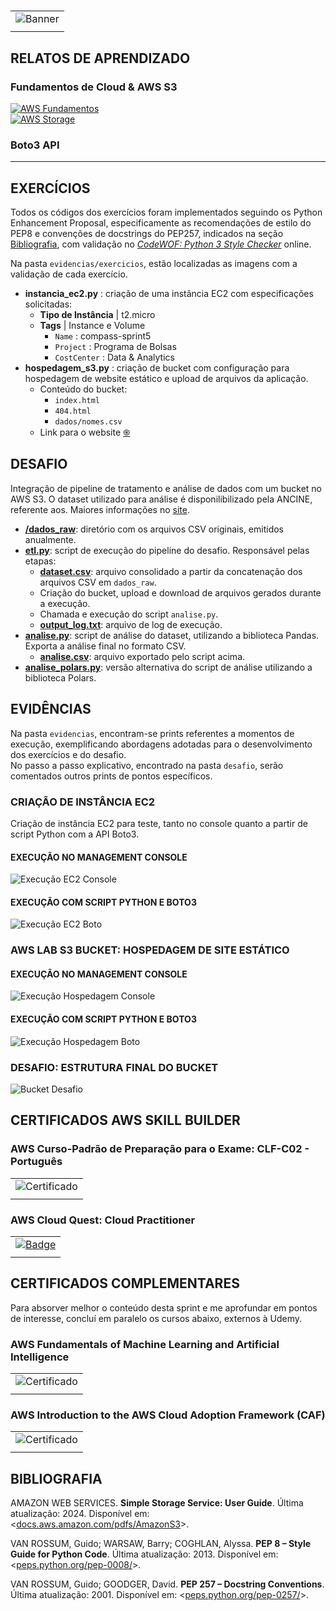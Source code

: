 #

||
|---|
|![Banner](/assets/banner-sprint5.png)|
||

## RELATOS DE APRENDIZADO

### Fundamentos de Cloud & AWS S3

[![AWS Fundamentos](https://img.shields.io/badge/Guia-AWS_Fundamentos-ED751A)](/guide/aws_fundamentos.md)  
[![AWS Storage](https://img.shields.io/badge/Guia-AWS_Storage-ED751A)](/guide/aws_storage.md)

### Boto3 API

---

## EXERCÍCIOS

Todos os códigos dos exercícios foram implementados seguindo os Python Enhancement Proposal, especificamente as recomendações de estilo do PEP8 e convenções de docstrings do PEP257, indicados na seção [Bibliografia](#bibliografia), com validação no [*CodeWOF: Python 3 Style Checker*](https://www.codewof.co.nz/style/python3/) online.

Na pasta `evidencias/exercicios`, estão localizadas as imagens com a validação de cada exercício.

* **instancia_ec2.py** : criação de uma instância EC2 com especificações solicitadas:
  * **Tipo de Instância** | t2.micro
  * **Tags** | Instance e Volume
    * `Name` : compass-sprint5
    * `Project` : Programa de Bolsas
    * `CostCenter` : Data & Analytics
* **hospedagem_s3.py** : criação de bucket com configuração para hospedagem de website estático e upload de arquivos da aplicação.
  * Conteúdo do bucket:
    * `index.html`
    * `404.html`
    * `dados/nomes.csv`
  * Link para o website [֍](http://compass-sprint5-lab.s3-website-us-east-1.amazonaws.com/)

## DESAFIO

Integração de pipeline de tratamento e análise de dados com um bucket no AWS S3. O dataset utilizado para análise é disponilibilizado pela ANCINE, referente aos. Maiores informações no [site]().

* **[/dados_raw](./desafio/dados_raw/)**: diretório com os arquivos CSV originais, emitidos anualmente.
* **[etl.py](./desafio/etl.py)**: script de execução do pipeline do desafio. Responsável pelas etapas:
  * **[dataset.csv](./desafio/dataset.csv)**: arquivo consolidado a partir da concatenação dos arquivos CSV em `dados_raw`.
  * Criação do bucket, upload e download de arquivos gerados durante a execução.
  * Chamada e execução do script `analise.py`.
  * **[output_log.txt](./desafio/output_log.txt)**: arquivo de log de execução.
* **[analise.py](./desafio/analise.py)**: script de análise do dataset, utilizando a biblioteca Pandas. Exporta a análise final no formato CSV.
  * **[analise.csv](./desafio/analise.csv)**: arquivo exportado pelo script acima.
* **[analise_polars.py](./desafio/analise_polars.py)**: versão alternativa do script de análise utilizando a biblioteca Polars.

## EVIDÊNCIAS

Na pasta `evidencias`, encontram-se prints referentes a momentos de execução, exemplificando abordagens adotadas para o desenvolvimento dos exercícios e do desafio.  
No passo a passo explicativo, encontrado na pasta `desafio`, serão comentados outros prints de pontos específicos.

### CRIAÇÃO DE INSTÂNCIA EC2

Criação de instância EC2 para teste, tanto no console quanto a partir de script Python com a API Boto3.

#### EXECUÇÃO NO MANAGEMENT CONSOLE

![Execução EC2 Console](./evidencias/exercicios/1-ec2-instance.gif)

#### EXECUÇÃO COM SCRIPT PYTHON E BOTO3

![Execução EC2 Boto](./evidencias/exercicios/3-ec2-instance-script.gif)

### AWS LAB S3 BUCKET: HOSPEDAGEM DE SITE ESTÁTICO

#### EXECUÇÃO NO MANAGEMENT CONSOLE

![Execução Hospedagem Console](./evidencias/exercicios/2-lab-hospedagem.gif)

#### EXECUÇÃO COM SCRIPT PYTHON E BOTO3

![Execução Hospedagem Boto]()

### DESAFIO: ESTRUTURA FINAL DO BUCKET

![Bucket Desafio](./evidencias/desafio/3-bucket-conteudo.png)

## CERTIFICADOS AWS SKILL BUILDER

### AWS Curso-Padrão de Preparação para o Exame: CLF-C02 - Português

| |
|---|
|![Certificado](./certificados/cert-curso-prep-clf02.png) |
||

### AWS Cloud Quest: Cloud Practitioner

| |
|---|
|[![Badge](./certificados/badge-cloud-quest.png)](https://www.credly.com/badges/65109749-29ad-4465-bcdb-81f979186ea4/public_url) |
||

## CERTIFICADOS COMPLEMENTARES

Para absorver melhor o conteúdo desta sprint e me aprofundar em pontos de interesse, concluí em paralelo os cursos abaixo, externos à Udemy.

### AWS Fundamentals of Machine Learning and Artificial Intelligence

| |
|---|
|![Certificado](certificados/cert-comp-fundamentals-ml-ai.png)|
||

### AWS Introduction to the AWS Cloud Adoption Framework (CAF)

| |
|---|
|![Certificado](certificados/cert-comp-aws-caf.png)|
||

## BIBLIOGRAFIA

AMAZON WEB SERVICES. **Simple Storage Service: User Guide**. Última atualização: 2024. Disponível em: <[docs.aws.amazon.com/pdfs/AmazonS3](https://docs.aws.amazon.com/pdfs/AmazonS3/latest/userguide/s3-userguide.pdf)>.

VAN ROSSUM, Guido; WARSAW, Barry; COGHLAN, Alyssa. **PEP 8 – Style Guide for Python Code**. Última atualização: 2013. Disponível em: <[peps.python.org/pep-0008/](https://peps.python.org/pep-0008/)>.  

VAN ROSSUM, Guido; GOODGER, David. **PEP 257 – Docstring Conventions**. Última atualização: 2001. Disponível em: <[peps.python.org/pep-0257/](https://peps.python.org/pep-0257/)>.
